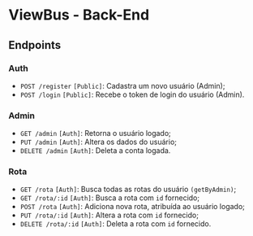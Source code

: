 # ViewBus - Back-End

## Endpoints

### Auth
- `POST /register` `[Public]`: Cadastra um novo usuário (Admin);
- `POST /login` `[Public]`: Recebe o token de login do usuário (Admin).

### Admin
- `GET /admin` `[Auth]`: Retorna o usuário logado;
- `PUT /admin` `[Auth]`: Altera os dados do usuário;
- `DELETE /admin` `[Auth]`: Deleta a conta logada.

### Rota
- `GET /rota` `[Auth]`: Busca todas as rotas do usuário `(getByAdmin)`;
- `GET /rota/:id` `[Auth]`: Busca a rota com `id` fornecido;
- `POST /rota` `[Auth]`: Adiciona nova rota, atribuída ao usuário logado;
- `PUT /rota/:id` `[Auth]`: Altera a rota com `id` fornecido;
- `DELETE /rota/:id` `[Auth]`: Deleta a rota com `id` fornecido.
